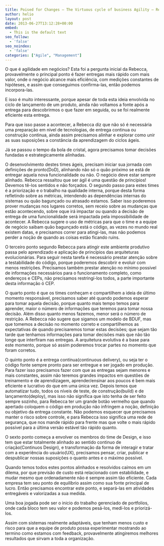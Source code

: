 ```yaml
---
title: Poised for Changes – The Virtuous cycle of business Agility – Rebecca Parsons
author: helio
layout: post
date: 2013-06-27T13:12:28+00:00
embed:
  - This is the default text
seo_follow:
  - 'false'
seo_noindex:
  - 'false'
categories: ["Agile", "Management"]
---
```

O que é agilidade em negócios? Esta foi a pergunta inicial da Rebecca, provavelmente o principal ponto é fazer entregas mais rápido com mais valor, onde o negócio alcance mais eficiência, com medições constantes de hipóteses, e assim que conseguimos confirma-las, então podemos incorpora-las.

E isso é muito interessante, porque apesar de toda esta ideia envolvida no ciclo de lançamento de um produto, ainda não voltamos a fonte após a entrega para descobrirmos o que fazer em seguida, ou se foi realmente eficiente esta entrega.

Para que isso passe a acontecer, a Rebecca diz que não só é necessária uma preparação em nível de tecnologias, de entrega continua ou construção continua, ainda assim precisamos alinhar e explorar como unir as suas suposições a constância da aprendizagem do ciclos ágeis.

Já se passou o tempo da bola de cristal, agora precisamos tomar decisões fundadas e estrategicamente alinhadas.

O desenvolvimento destes times ágeis, precisam iniciar sua jornada com definições de pronto(DoD), alinhando não só o quão próximo se está de entregar aquela nova funcionalidade ou não. O negócio deve estar sempre alinhado. Rebecca ressaltou que ser ágil é uma questão de princípios! Devemos tê-los sentidos e não forçados. O segundo passo para estes times é a priorização e o trabalho na qualidade interna, porque desta forma refletindo sobre as métricas, intendendo as dependências internas do sistemas ou quão bagunçado ou atrasado estamos. Saber isso poderemos prover mudanças nos lugares corretos, sem receio sobre as mudanças que estão acontecendo, sobre oque irá impactar ou quando a decisão de entrega de uma funcionalidade será impactada pela impossibilidade de acontecer. A Rebecca sugere o uso de métricas para que o time e a equipe de negócio saibam quão bagunçado está o código, as vezes no mundo real existem datas, e precisamos correr para atingi-las, mas não podemos perder a noção de quando as coisas estão ficando ruins.

O terceiro ponto segundo Rebecca para atingir este ambiente produtivo passa pelo aprendizado e aplicação de princípios das arquiteturas evolucionárias. Para seguir nesta tarefa é necessário prestar atenção sobre a testabilidade do código, porque poderemos descobrir e evoluir com menos restrições. Precisamos também prestar atenção no mínimo possível de informações necessários para o funcionamento completo, como endereços e CEPs, não precisamos restringí-los todos, a parte importante desta informação ó CEP.

O quarto ponto é que os times conheçam e compartilhem a ideia de último momento responsável, precisamos saber até quando podemos esperar para tomar aquela decisão, porque quanto mais tempo temos para aprender, maior o número de informações que teremos para tomar nossa decisão. Além disso quanto menos fazemos, menor será o número de restrição. A Rebecca não sugere que sigamos um modelo de BDUF, mas que tomemos a decisão no momento correto e compartilhemos as expectativas de quando precisaremos tomar estas decisões; que sejam tão tarde que tenhamos informações para tomar decisões mais que não tão longe que interfiram nas entregas. A arquitetura evolutiva é a base para este momento, porque só assim poderemos trocar partes no momento que foram corretos.

O quinto ponto é a entrega contínua(continuous delivery), ou seja ter o código fonte sempre pronto para ser entregue e ser jogado em produção. Para fazer isso precisamos fazer com que as entregas sejam menores e mais constantes, assim não teremos grandes impactos em questões de treinamento e de aprendizagem, aprender/ensinar aos poucos é bem mais eficiente e lucrativo do que em uma única vez. Depois temos que automatizar tudo, todos os níveis de teste, de construção(build) e de lançamento(deploy), mas isso não significa que isto tenha de ser feito sempre sozinho, para Rebecca ter um grande botão vermelho que quando apertado coloquem o código em produção não infringem a noção, definição ou objetivo da entrega constante. Não podemos esquecer que precisamos manter o risco sobre controle, e para Rebecca isso significa uma rede de segurança, que nos mande rápido para frente mas que volte o mais rápido possível para a última versão estável tão rápido quanto.

O sexto ponto começa a envolver os membros do time de Design, e isso tem que estar totalmente alinhado ao sentido continuo de criação(Continuos Design), e transformação da forma de interagir e tratar com a experiência do usuário(UX), precisamos pensar, criar, publicar e despublicar nossas suposições o quanto antes e o máximo possível.

Quando temos todos estes pontos alinhados e resolvidos caímos em um dilema, por que previsão de custo está relacionado com estabilidade, e mudar mesmo que ordenadamente não é sempre assim tão eficiente. Cada empresa tem seu ponto de equilíbrio assim como sua fonte principal de lucro. Então precisamos encontrar este ponto, e separá-las em atividades entregáveis e valorizadas a sua medida.

Uma boa jogada pode ser o inicio do trabalho gerenciado de portfolios, onde cada bloco tem seu valor e podemos pesá-los, medí-los e priorizá-los.

Assim com sistemas realmente adaptáveis, que tenham menos custo e risco para que a equipe de produto possa experimentar mostrando ao termino como estamos com feedback, provavelmente atingiremos melhores resultados que sirvam a toda a organização.